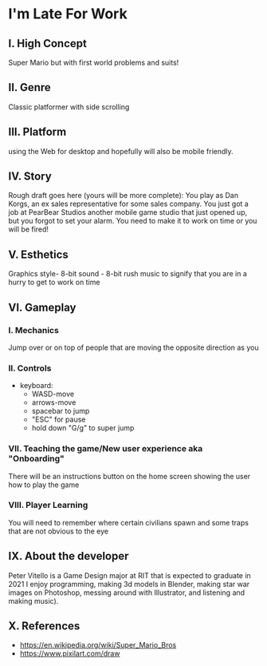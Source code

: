 # I'm Late For Work

## I. High Concept
Super Mario but with first world problems and suits!

## II. Genre
Classic platformer with side scrolling

## III. Platform
using the Web for desktop and hopefully will also be mobile friendly.

## IV. Story
Rough draft goes here (yours will be more complete):
You play as Dan Korgs, an ex sales representative for some sales company. 
You just got a job at PearBear Studios another mobile game studio that just opened up, but you forgot to set your alarm.
You need to make it to work on time or you will be fired!


## V. Esthetics
Graphics style- 8-bit
sound - 8-bit rush music to signify that you are in a hurry to get to work on time

## VI. Gameplay
### I. Mechanics
Jump over or on top of people that are moving the opposite direction as you

### II. Controls
- keyboard:
  - WASD-move
  - arrows-move
  - spacebar to jump
  - "ESC" for pause
  - hold down "G/g" to super jump

  
### VII. Teaching the game/New user experience aka "Onboarding"
There will be an instructions button on the home screen showing the user how to play the game 
 
### VIII. Player Learning
You will need to remember where certain civilians spawn and some traps that are not obvious to the eye

## IX. About the developer
Peter Vitello is a Game Design major at RIT that is expected to graduate in 2021 I enjoy programming, making 3d models in Blender, making star war images on Photoshop, messing around with Illustrator, and listening and making music).

## X. References
- https://en.wikipedia.org/wiki/Super_Mario_Bros
- https://www.pixilart.com/draw